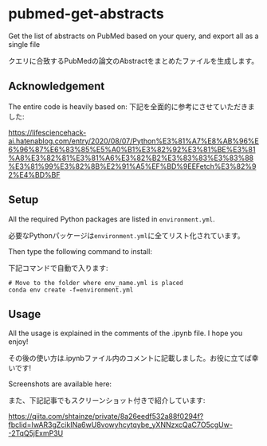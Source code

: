 # pubmed-get-abstracts
Get the list of abstracts on PubMed based on your query, and export all as a single file

クエリに合致するPubMedの論文のAbstractをまとめたファイルを生成します。

## Acknowledgement
The entire code is heavily based on:
下記を全面的に参考にさせていただきました:

https://lifesciencehack-ai.hatenablog.com/entry/2020/08/07/Python%E3%81%A7%E8%AB%96%E6%96%87%E6%83%85%E5%A0%B1%E3%82%92%E3%81%BE%E3%81%A8%E3%82%81%E3%81%A6%E3%82%B2%E3%83%83%E3%83%88%E3%81%99%E3%82%8B%E2%91%A5%EF%BD%9EEFetch%E3%82%92%E4%BD%BF

## Setup
All the required Python packages are listed in `environment.yml`.

必要なPythonパッケージは`environment.yml`に全てリスト化されています。

Then type the following command to install:

下記コマンドで自動で入ります:

```
# Move to the folder where env_name.yml is placed
conda env create -f=environment.yml
```

## Usage
All the usage is explained in the comments of the .ipynb file. I hope you enjoy!

その後の使い方は.ipynbファイル内のコメントに記載しました。お役に立てば幸いです!

Screenshots are available here:

また、下記記事でもスクリーンショット付きで紹介しています:

https://qiita.com/shtainze/private/8a26eedf532a88f0294f?fbclid=IwAR3gZcikINa6wU8vowyhcytqybe_yXNNzxcQaC7O5cgUw--2TqQ5jExmP3U
